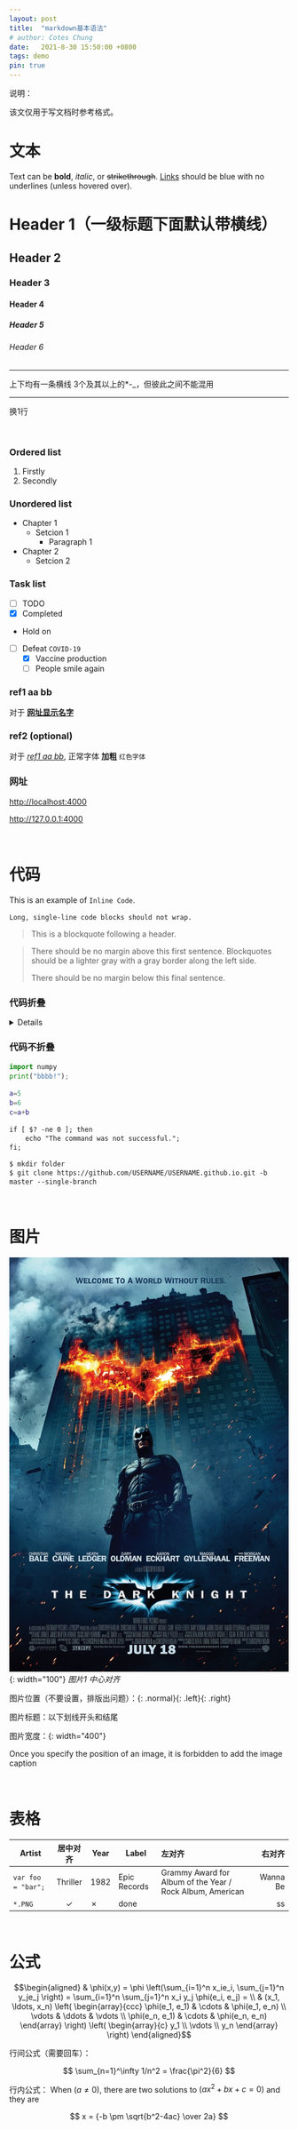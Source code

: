 ```yaml
---
layout: post
title:  "markdown基本语法"
# author: Cotes Chung
date:   2021-8-30 15:50:00 +0800
tags: demo
pin: true
---
```


说明：

该文仅用于写文档时参考格式。

# 文本

Text can be **bold**, _italic_, or ~~strikethrough~~. [Links](https://github.com) should be blue with no underlines (unless hovered over).

# Header 1（一级标题下面默认带横线）
## Header 2
### Header 3
#### Header 4
##### Header 5
###### Header 6

---

上下均有一条横线  3个及其以上的*-_，但彼此之间不能混用

---

换1行

<br>

### Ordered list
1. Firstly
2. Secondly

### Unordered list
- Chapter 1
	- Setcion 1
      - Paragraph 1
- Chapter 2
	- Setcion 2

### Task list
- [ ] TODO
- [x] Completed
- Hold on
- [ ] Defeat `COVID-19`
  - [x] Vaccine production
  - [ ] People smile again

### ref1 aa bb

对于 [**网址显示名字**](https://github.com/cotes2020/jekyll-theme-chirpy/fork)

### ref2 (optional)

对于 [_ref1 aa bb_](#ref1-aa-bb), 正常字体 **加粗**  `红色字体`

### 网址
<http://localhost:4000>

<http://127.0.0.1:4000>

<br>

# 代码

This is an example of `Inline Code`.

```
Long, single-line code blocks should not wrap. 
```

> This is a blockquote following a header.

> There should be no margin above this first sentence.
> Blockquotes should be a lighter gray with a gray border along the left side.
>
> There should be no margin below this final sentence.

### 代码折叠
<details>

```python
import numpy 
print("Hello, World!");
```
</details>

### 代码不折叠
```python
import numpy 
print("bbbb!");
```

```matlab
a=5
b=6
c=a+b
```

```shell
if [ $? -ne 0 ]; then
    echo "The command was not successful.";
fi;
```

```terminal
$ mkdir folder
$ git clone https://github.com/USERNAME/USERNAME.github.io.git -b master --single-branch
```

<br>

# 图片

![1](/assets/post/2000-01-01-text-and-typography/1.jpg){: width="100"}
_图片1 中心对齐_



图片位置（不要设置，排版出问题）：{: .normal}{: .left}{: .right}

图片标题：以下划线开头和结尾

图片宽度：{: width="400"}

Once you specify the position of an image, it is forbidden to add the image caption

<br>

# 表格

| Artist            | 居中对齐           | Year | Label       | 左对齐   | 右对齐     |
|-------------------|:-----------------:|------|-------------|:---------|----------:|
| `var foo = "bar";`  |Thriller        | 1982 | Epic Records | Grammy Award for Album of the Year / Rock Album, American | Wanna Be |
| `*.PNG`             | ✓                                 | ✗           |  done |     |  ss |

<br>

# 公式

$$\begin{aligned}
  & \phi(x,y) = \phi \left(\sum_{i=1}^n x_ie_i, \sum_{j=1}^n y_je_j \right)
  = \sum_{i=1}^n \sum_{j=1}^n x_i y_j \phi(e_i, e_j) = \\
  & (x_1, \ldots, x_n) \left( \begin{array}{ccc}
      \phi(e_1, e_1) & \cdots & \phi(e_1, e_n) \\
      \vdots & \ddots & \vdots \\
      \phi(e_n, e_1) & \cdots & \phi(e_n, e_n)
    \end{array} \right)
  \left( \begin{array}{c}
      y_1 \\
      \vdots \\
      y_n
    \end{array} \right)
\end{aligned}$$

行间公式（需要回车）：

$$ \sum_{n=1}^\infty 1/n^2 = \frac{\pi^2}{6} $$

行内公式：
When $(a \ne 0)$, there are two solutions to $(ax^2 + bx + c = 0)$ and they are

$$ x = {-b \pm \sqrt{b^2-4ac} \over 2a} $$



